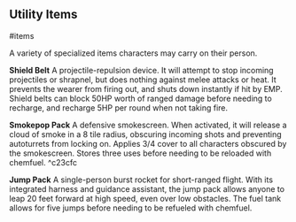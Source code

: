 Utility Items
---
#items

A variety of specialized items characters may carry on their person.

**Shield Belt**
A projectile-repulsion device. It will attempt to stop incoming projectiles or shrapnel, but does nothing against melee attacks or heat. It prevents the wearer from firing out, and shuts down instantly if hit by EMP. Shield belts can block 50HP worth of ranged damage before needing to recharge, and recharge 5HP per round when not taking fire.

**Smokepop Pack**
A defensive smokescreen. When activated, it will release a cloud of smoke in a 8 tile radius, obscuring incoming shots and preventing autoturrets from locking on. Applies 3/4 cover to all characters obscured by the smokescreen. Stores three uses before needing to be reloaded with chemfuel. ^c23cfc

**Jump Pack**
A single-person burst rocket for short-ranged flight. With its integrated harness and guidance assistant, the jump pack allows anyone to leap 20 feet forward at high speed, even over low obstacles. The fuel tank allows for five jumps before needing to be refueled with chemfuel.
